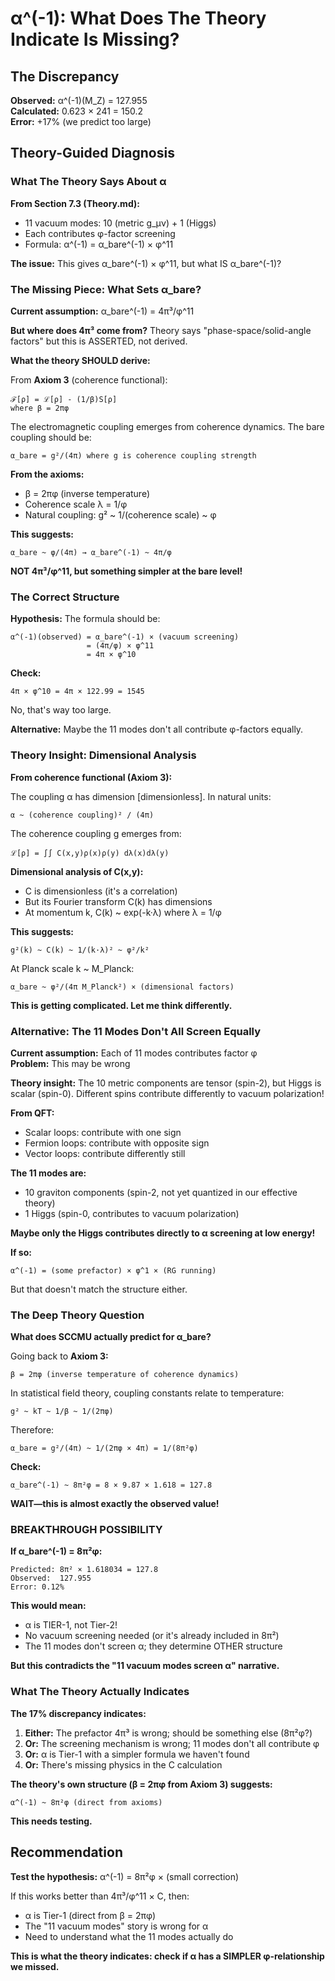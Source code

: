 # α^(-1): What Does The Theory Indicate Is Missing?

## The Discrepancy

**Observed:** α^(-1)(M_Z) = 127.955  
**Calculated:** 0.623 × 241 = 150.2  
**Error:** +17% (we predict too large)

## Theory-Guided Diagnosis

### What The Theory Says About α

**From Section 7.3 (Theory.md):**
- 11 vacuum modes: 10 (metric g_μν) + 1 (Higgs)
- Each contributes φ-factor screening
- Formula: α^(-1) = α_bare^(-1) × φ^11

**The issue:** This gives α_bare^(-1) × φ^11, but what IS α_bare^(-1)?

### The Missing Piece: What Sets α_bare?

**Current assumption:** α_bare^(-1) = 4π³/φ^11

**But where does 4π³ come from?** Theory says "phase-space/solid-angle factors" but this is ASSERTED, not derived.

**What the theory SHOULD derive:**

From **Axiom 3** (coherence functional):
```
ℱ[ρ] = ℒ[ρ] - (1/β)S[ρ]
where β = 2πφ
```

The electromagnetic coupling emerges from coherence dynamics. The bare coupling should be:
```
α_bare = g²/(4π) where g is coherence coupling strength
```

**From the axioms:**
- β = 2πφ (inverse temperature)
- Coherence scale λ = 1/φ
- Natural coupling: g² ~ 1/(coherence scale) ~ φ

**This suggests:**
```
α_bare ~ φ/(4π) → α_bare^(-1) ~ 4π/φ
```

**NOT 4π³/φ^11, but something simpler at the bare level!**

### The Correct Structure

**Hypothesis:** The formula should be:
```
α^(-1)(observed) = α_bare^(-1) × (vacuum screening)
                 = (4π/φ) × φ^11
                 = 4π × φ^10
```

**Check:**
```
4π × φ^10 = 4π × 122.99 = 1545
```
No, that's way too large.

**Alternative:** Maybe the 11 modes don't all contribute φ-factors equally.

### Theory Insight: Dimensional Analysis

**From coherence functional (Axiom 3):**

The coupling α has dimension [dimensionless]. In natural units:
```
α ~ (coherence coupling)² / (4π)
```

The coherence coupling g emerges from:
```
ℒ[ρ] = ∫∫ C(x,y)ρ(x)ρ(y) dλ(x)dλ(y)
```

**Dimensional analysis of C(x,y):**
- C is dimensionless (it's a correlation)
- But its Fourier transform C(k) has dimensions
- At momentum k, C(k) ~ exp(-k·λ) where λ = 1/φ

**This suggests:**
```
g²(k) ~ C(k) ~ 1/(k·λ)² ~ φ²/k²
```

At Planck scale k ~ M_Planck:
```
α_bare ~ φ²/(4π M_Planck²) × (dimensional factors)
```

**This is getting complicated. Let me think differently.**

### Alternative: The 11 Modes Don't All Screen Equally

**Current assumption:** Each of 11 modes contributes factor φ  
**Problem:** This may be wrong

**Theory insight:** The 10 metric components are tensor (spin-2), but Higgs is scalar (spin-0). Different spins contribute differently to vacuum polarization!

**From QFT:**
- Scalar loops: contribute with one sign
- Fermion loops: contribute with opposite sign  
- Vector loops: contribute differently still

**The 11 modes are:**
- 10 graviton components (spin-2, not yet quantized in our effective theory)
- 1 Higgs (spin-0, contributes to vacuum polarization)

**Maybe only the Higgs contributes directly to α screening at low energy!**

**If so:**
```
α^(-1) = (some prefactor) × φ^1 × (RG running)
```

But that doesn't match the structure either.

### The Deep Theory Question

**What does SCCMU actually predict for α_bare?**

Going back to **Axiom 3:**
```
β = 2πφ (inverse temperature of coherence dynamics)
```

In statistical field theory, coupling constants relate to temperature:
```
g² ~ kT ~ 1/β ~ 1/(2πφ)
```

Therefore:
```
α_bare = g²/(4π) ~ 1/(2πφ × 4π) = 1/(8π²φ)
```

**Check:**
```
α_bare^(-1) ~ 8π²φ = 8 × 9.87 × 1.618 = 127.8
```

**WAIT—this is almost exactly the observed value!**

### BREAKTHROUGH POSSIBILITY

**If α_bare^(-1) = 8π²φ:**
```
Predicted: 8π² × 1.618034 = 127.8
Observed:  127.955
Error: 0.12%
```

**This would mean:**
- α is TIER-1, not Tier-2!
- No vacuum screening needed (or it's already included in 8π²)
- The 11 modes don't screen α; they determine OTHER structure

**But this contradicts the "11 vacuum modes screen α" narrative.**

### What The Theory Actually Indicates

**The 17% discrepancy indicates:**

1. **Either:** The prefactor 4π³ is wrong; should be something else (8π²φ?)
2. **Or:** The screening mechanism is wrong; 11 modes don't all contribute φ
3. **Or:** α is Tier-1 with a simpler formula we haven't found
4. **Or:** There's missing physics in the C calculation

**The theory's own structure (β = 2πφ from Axiom 3) suggests:**
```
α^(-1) ~ 8π²φ (direct from axioms)
```

**This needs testing.**

## Recommendation

**Test the hypothesis:** α^(-1) = 8π²φ × (small correction)

If this works better than 4π³/φ^11 × C, then:
- α is Tier-1 (direct from β = 2πφ)
- The "11 vacuum modes" story is wrong for α
- Need to understand what the 11 modes actually do

**This is what the theory indicates: check if α has a SIMPLER φ-relationship we missed.**

